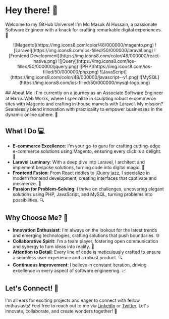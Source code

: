 # Hey there! 👋

Welcome to my GitHub Universe! I'm Md Masuk Al Hussain, a passionate Software Engineer with a knack for crafting remarkable digital experiences. 🌟 <br>
<p align="center">
  ![Magento](https://img.icons8.com/color/48/000000/magento.png) ![Laravel](https://img.icons8.com/ios-filled/50/000000/laravel.png) ![Frontend Development](https://img.icons8.com/color/48/000000/react-native.png) ![jQuery](https://img.icons8.com/ios-filled/50/000000/jquery.png) ![PHP](https://img.icons8.com/ios-filled/50/000000/php.png) ![JavaScript](https://img.icons8.com/color/48/000000/javascript--v1.png)  ![MySQL](https://img.icons8.com/ios-filled/50/000000/mysql-logo.png)
</p>
## About Me ℹ️
I'm currently on a journey as an Associate Software Engineer at Harris Web Works, where I specialize in sculpting robust e-commerce sites with Magento and crafting in-house marvels with Laravel. My mission? Seamlessly blend innovation with practicality to empower businesses in the dynamic online sphere. 💼

## What I Do 💻
- **E-commerce Excellence**: I'm your go-to guru for crafting cutting-edge e-commerce solutions using Magento, ensuring every click is a delight. 🛒
- **Laravel Luminary**: With a deep dive into Laravel, I architect and implement bespoke solutions, turning code into digital magic. 🚀
- **Frontend Fusion**: From React riddles to jQuery jazz, I specialize in modern frontend development, creating interfaces that captivate and mesmerize. 🎨
- **Passion for Problem-Solving**: I thrive on challenges, uncovering elegant solutions using PHP, JavaScript, and MySQL, turning problems into possibilities. 🔍

## Why Choose Me? 🌟
- **Innovation Enthusiast**: I'm always on the lookout for the latest trends and emerging technologies, crafting solutions that push boundaries. 🌐
- **Collaborative Spirit**: I'm a team player, fostering open communication and synergy to turn ideas into reality. 🤝
- **Attention to Detail**: Every line of code is meticulously crafted to ensure a seamless user experience and a robust product. 🔍
- **Continuous Improvement**: I believe in constant iteration, driving excellence in every aspect of software engineering. 📈

## Let's Connect! 🚀
I'm all ears for exciting projects and eager to connect with fellow enthusiasts! Feel free to reach out to me via [LinkedIn](https://www.linkedin.com/in/md-masuk-al-hussain/) or [Twitter](https://twitter.com/MasukAlHussain). Let's innovate, collaborate, and create wonders together! 🌟


<!--
**alhussain50/alhussain50** is a ✨ _special_ ✨ repository because its `README.md` (this file) appears on your GitHub profile.

Here are some ideas to get you started:

- 🔭 I’m currently working on ...
- 🌱 I’m currently learning ...
- 👯 I’m looking to collaborate on ...
- 🤔 I’m looking for help with ...
- 💬 Ask me about ...
- 📫 How to reach me: ...
- 😄 Pronouns: ...
- ⚡ Fun fact: ...
-->
